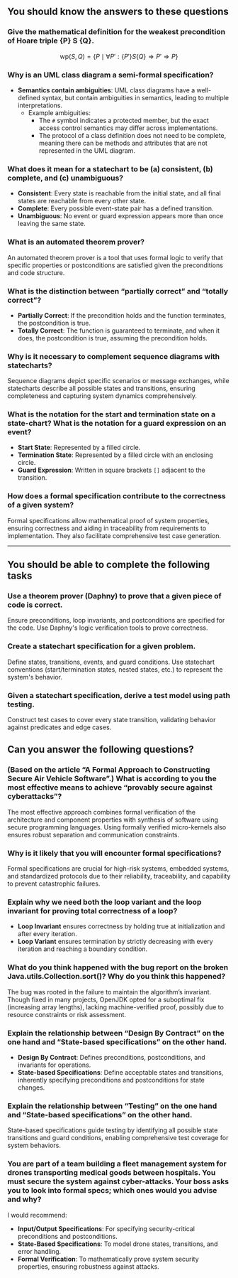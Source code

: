 ## You should know the answers to these questions

### Give the mathematical definition for the weakest precondition of Hoare triple {P} S {Q}.

$$ \text{wp}(S, Q) = \{ P \mid \forall P' : \{ P' \} S \{ Q \} \Rightarrow P' \Rightarrow P \} $$

### Why is an UML class diagram a semi-formal specification?

- **Semantics contain ambiguities**: UML class diagrams have a well-defined syntax, but contain ambiguities in semantics, leading to multiple interpretations.
  - Example ambiguities:
    - The `#` symbol indicates a protected member, but the exact access control semantics may differ across implementations.
    - The protocol of a class definition does not need to be complete, meaning there can be methods and attributes that are not represented in the UML diagram.

### What does it mean for a statechart to be (a) consistent, (b) complete, and (c) unambiguous?

- **Consistent**: Every state is reachable from the initial state, and all final states are reachable from every other state.
- **Complete**: Every possible event-state pair has a defined transition.
- **Unambiguous**: No event or guard expression appears more than once leaving the same state.

### What is an automated theorem prover?

An automated theorem prover is a tool that uses formal logic to verify that specific properties or postconditions are satisfied given the preconditions and code structure.

### What is the distinction between “partially correct” and “totally correct”?

- **Partially Correct**: If the precondition holds and the function terminates, the postcondition is true.
- **Totally Correct**: The function is guaranteed to terminate, and when it does, the postcondition is true, assuming the precondition holds.

### Why is it necessary to complement sequence diagrams with statecharts?

Sequence diagrams depict specific scenarios or message exchanges, while statecharts describe all possible states and transitions, ensuring completeness and capturing system dynamics comprehensively.

### What is the notation for the start and termination state on a state-chart? What is the notation for a guard expression on an event?

- **Start State**: Represented by a filled circle.
- **Termination State**: Represented by a filled circle with an enclosing circle.
- **Guard Expression**: Written in square brackets `[]` adjacent to the transition.

### How does a formal specification contribute to the correctness of a given system?

Formal specifications allow mathematical proof of system properties, ensuring correctness and aiding in traceability from requirements to implementation. They also facilitate comprehensive test case generation.

---

## You should be able to complete the following tasks

### Use a theorem prover (Daphny) to prove that a given piece of code is correct.

Ensure preconditions, loop invariants, and postconditions are specified for the code. Use Daphny's logic verification tools to prove correctness.

### Create a statechart specification for a given problem.

Define states, transitions, events, and guard conditions. Use statechart conventions (start/termination states, nested states, etc.) to represent the system's behavior.

### Given a statechart specification, derive a test model using path testing.

Construct test cases to cover every state transition, validating behavior against predicates and edge cases.

## Can you answer the following questions?

### (Based on the article “A Formal Approach to Constructing Secure Air Vehicle Software”.) What is according to you the most effective means to achieve “provably secure against cyberattacks”?

The most effective approach combines formal verification of the architecture and component properties with synthesis of software using secure programming languages. Using formally verified micro-kernels also ensures robust separation and communication constraints.

### Why is it likely that you will encounter formal specifications?

Formal specifications are crucial for high-risk systems, embedded systems, and standardized protocols due to their reliability, traceability, and capability to prevent catastrophic failures.

### Explain why we need both the loop variant and the loop invariant for proving total correctness of a loop?

- **Loop Invariant** ensures correctness by holding true at initialization and after every iteration.
- **Loop Variant** ensures termination by strictly decreasing with every iteration and reaching a boundary condition.

### What do you think happened with the bug report on the broken Java.utils.Collection.sort()? Why do you think this happened?

The bug was rooted in the failure to maintain the algorithm’s invariant. Though fixed in many projects, OpenJDK opted for a suboptimal fix (increasing array lengths), lacking machine-verified proof, possibly due to resource constraints or risk assessment.

### Explain the relationship between “Design By Contract” on the one hand and “State-based specifications” on the other hand.

- **Design By Contract**: Defines preconditions, postconditions, and invariants for operations.
- **State-based Specifications**: Define acceptable states and transitions, inherently specifying preconditions and postconditions for state changes.

### Explain the relationship between “Testing” on the one hand and “State-based specifications” on the other hand.

State-based specifications guide testing by identifying all possible state transitions and guard conditions, enabling comprehensive test coverage for system behaviors.

### You are part of a team building a fleet management system for drones transporting medical goods between hospitals. You must secure the system against cyber-attacks. Your boss asks you to look into formal specs; which ones would you advise and why?

I would recommend:

- **Input/Output Specifications**: For specifying security-critical preconditions and postconditions.
- **State-Based Specifications**: To model drone states, transitions, and error handling.
- **Formal Verification**: To mathematically prove system security properties, ensuring robustness against attacks.
